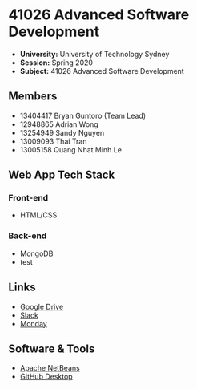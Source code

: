 # 41026 Advanced Software Development

- **University:** University of Technology Sydney
- **Session:** Spring 2020
- **Subject:** 41026 Advanced Software Development

## Members

- 13404417 Bryan Guntoro (Team Lead)
- 12948865 Adrian Wong
- 13254949 Sandy Nguyen
- 13009093 Thai Tran
- 13005158 Quang Nhat Minh Le

## Web App Tech Stack

### Front-end
- HTML/CSS

### Back-end
- MongoDB
- test

## Links

- [Google Drive](https://drive.google.com/drive/folders/1hYSAZWtSsTQhhmAIcCVMuD98-YkmWGMC?usp=sharing)
- [Slack](https://app.slack.com/client/T0187MBJ8E6/C018XGMRZSL)
- [Monday](https://introdcution-to-software-development.monday.com/boards/676182606)

## Software & Tools

- [Apache NetBeans](https://netbeans.apache.org/download/index.html)
- [GitHub Desktop](https://desktop.github.com/)
